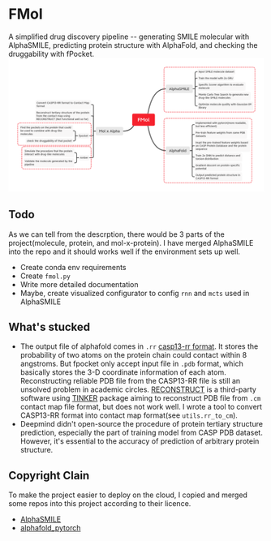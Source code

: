 # FMol
A simplified drug discovery pipeline -- generating SMILE molecular with AlphaSMILE, predicting protein structure with AlphaFold, and checking the druggability with fPocket.
![FMol](doc/images/FMol.png)

## Todo
As we can tell from the descrption, there would be 3 parts of the project(molecule, protein, and mol-x-protein). I have merged AlphaSMILE into the repo and it should works well if the environment sets up well.
* Create conda env requirements
* Create `fmol.py`
* Write more detailed documentation
* Maybe, create visualized configurator to config `rnn` and `mcts` used in AlphaSMILE

## What's stucked
* The output file of alphafold comes in `.rr` [casp13-rr format](https://predictioncenter.org/casp13/index.cgi?page=format). It stores the probability of two atoms on the protein chain could contact within 8 angstroms. But fpocket only accept input file in `.pdb` format, which basically stores the 3-D coordinate information of each atom. Reconstructing reliable PDB file from the CASP13-RR file is still an unsolved problem in academic circles. [RECONSTRUCT](http://www.bioinformatics.org/owl/reconstruct/) is a third-party software using [TINKER](https://dasher.wustl.edu/tinker/) package aiming to reconstruct PDB file from `.cm` contact map file format, but does not work well. I wrote a tool to convert CASP13-RR format into contact map format(see `utils.rr_to_cm`).
* Deepmind didn't open-source the procedure of protein tertiary structure prediction, especially the part of training model from CASP PDB dataset. However, it's essential to the accuracy of prediction of arbitrary protein structure. 

## Copyright Clain
To make the project easier to deploy on the cloud, I copied and merged some repos into this project according to their licence.
* [AlphaSMILE](https://github.com/Cyril-Grl/AlphaSMILES)
* [alphafold_pytorch](https://github.com/Urinx/alphafold_pytorch)
